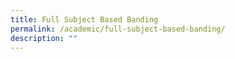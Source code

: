 ```yaml
---
title: Full Subject Based Banding
permalink: /academic/full-subject-based-banding/
description: ""
---
```

